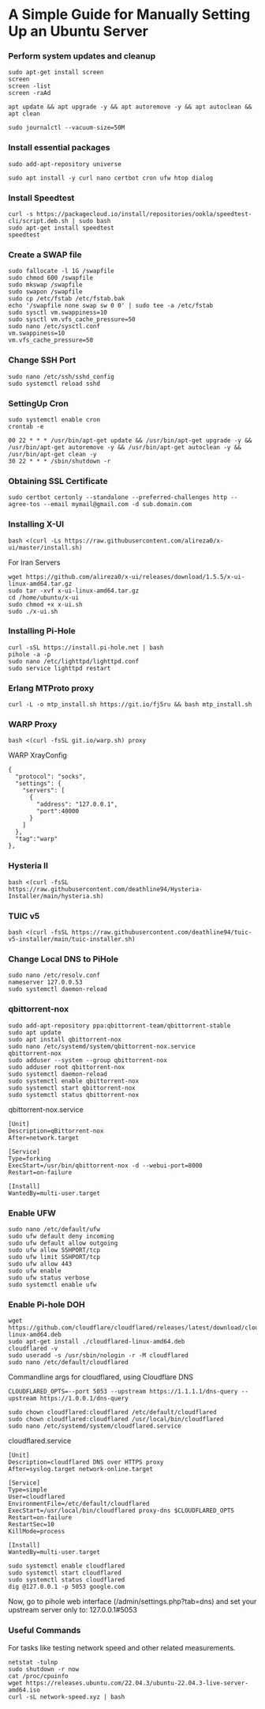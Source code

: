# A Simple Guide for Manually Setting Up an Ubuntu Server
### Perform system updates and cleanup
```
sudo apt-get install screen
screen
screen -list
screen -raAd
```
```
apt update && apt upgrade -y && apt autoremove -y && apt autoclean && apt clean
```
```
sudo journalctl --vacuum-size=50M
```
### Install essential packages
```
sudo add-apt-repository universe
```
```
sudo apt install -y curl nano certbot cron ufw htop dialog
```
### Install Speedtest
```
curl -s https://packagecloud.io/install/repositories/ookla/speedtest-cli/script.deb.sh | sudo bash
sudo apt-get install speedtest
speedtest
```
### Create a SWAP file
```
sudo fallocate -l 1G /swapfile
sudo chmod 600 /swapfile
sudo mkswap /swapfile
sudo swapon /swapfile
sudo cp /etc/fstab /etc/fstab.bak
echo '/swapfile none swap sw 0 0' | sudo tee -a /etc/fstab
sudo sysctl vm.swappiness=10
sudo sysctl vm.vfs_cache_pressure=50
sudo nano /etc/sysctl.conf
vm.swappiness=10
vm.vfs_cache_pressure=50
```
### Change SSH Port
```
sudo nano /etc/ssh/sshd_config
sudo systemctl reload sshd
```
### SettingUp Cron
```
sudo systemctl enable cron
crontab -e
```
```
00 22 * * * /usr/bin/apt-get update && /usr/bin/apt-get upgrade -y && /usr/bin/apt-get autoremove -y && /usr/bin/apt-get autoclean -y && /usr/bin/apt-get clean -y
30 22 * * * /sbin/shutdown -r
```
### Obtaining SSL Certificate
```
sudo certbot certonly --standalone --preferred-challenges http --agree-tos --email mymail@gmail.com -d sub.domain.com
```
### Installing X-UI
```
bash <(curl -Ls https://raw.githubusercontent.com/alireza0/x-ui/master/install.sh)
```
For Iran Servers
```
wget https://github.com/alireza0/x-ui/releases/download/1.5.5/x-ui-linux-amd64.tar.gz
sudo tar -xvf x-ui-linux-amd64.tar.gz
cd /home/ubuntu/x-ui
sudo chmod +x x-ui.sh
sudo ./x-ui.sh
```
### Installing Pi-Hole
```
curl -sSL https://install.pi-hole.net | bash
pihole -a -p
sudo nano /etc/lighttpd/lighttpd.conf
sudo service lighttpd restart
```
### Erlang MTProto proxy
```
curl -L -o mtp_install.sh https://git.io/fj5ru && bash mtp_install.sh
```
### WARP Proxy
```
bash <(curl -fsSL git.io/warp.sh) proxy
```
WARP XrayConfig
```
{
  "protocol": "socks",
  "settings": {
    "servers": [
      { 
        "address": "127.0.0.1",
        "port":40000
      }
    ]
  },
  "tag":"warp"
},
```
### Hysteria II
```
bash <(curl -fsSL https://raw.githubusercontent.com/deathline94/Hysteria-Installer/main/hysteria.sh)
```
### TUIC v5
```
bash <(curl -fsSL https://raw.githubusercontent.com/deathline94/tuic-v5-installer/main/tuic-installer.sh)
```
### Change Local DNS to PiHole
```
sudo nano /etc/resolv.conf
nameserver 127.0.0.53
sudo systemctl daemon-reload
```
### qbittorrent-nox
```
sudo add-apt-repository ppa:qbittorrent-team/qbittorrent-stable
sudo apt update
sudo apt install qbittorrent-nox
sudo nano /etc/systemd/system/qbittorrent-nox.service
qbittorrent-nox
sudo adduser --system --group qbittorrent-nox
sudo adduser root qbittorrent-nox
sudo systemctl daemon-reload
sudo systemctl enable qbittorrent-nox
sudo systemctl start qbittorrent-nox
sudo systemctl status qbittorrent-nox
```
qbittorrent-nox.service
```
[Unit]
Description=qBittorrent-nox
After=network.target

[Service]
Type=forking
ExecStart=/usr/bin/qbittorrent-nox -d --webui-port=8000
Restart=on-failure

[Install]
WantedBy=multi-user.target
```
### Enable UFW
```
sudo nano /etc/default/ufw
sudo ufw default deny incoming
sudo ufw default allow outgoing
sudo ufw allow SSHPORT/tcp
sudo ufw limit SSHPORT/tcp
sudo ufw allow 443
sudo ufw enable
sudo ufw status verbose
sudo systemctl enable ufw
```
### Enable Pi-hole DOH
```
wget https://github.com/cloudflare/cloudflared/releases/latest/download/cloudflared-linux-amd64.deb
sudo apt-get install ./cloudflared-linux-amd64.deb
cloudflared -v
sudo useradd -s /usr/sbin/nologin -r -M cloudflared
sudo nano /etc/default/cloudflared
```
Commandline args for cloudflared, using Cloudflare DNS
```
CLOUDFLARED_OPTS=--port 5053 --upstream https://1.1.1.1/dns-query --upstream https://1.0.0.1/dns-query
```
```
sudo chown cloudflared:cloudflared /etc/default/cloudflared
sudo chown cloudflared:cloudflared /usr/local/bin/cloudflared
sudo nano /etc/systemd/system/cloudflared.service
```
cloudflared.service
```
[Unit]
Description=cloudflared DNS over HTTPS proxy
After=syslog.target network-online.target

[Service]
Type=simple
User=cloudflared
EnvironmentFile=/etc/default/cloudflared
ExecStart=/usr/local/bin/cloudflared proxy-dns $CLOUDFLARED_OPTS
Restart=on-failure
RestartSec=10
KillMode=process

[Install]
WantedBy=multi-user.target
```
```
sudo systemctl enable cloudflared
sudo systemctl start cloudflared
sudo systemctl status cloudflared
dig @127.0.0.1 -p 5053 google.com
```
Now, go to pihole web interface (/admin/settings.php?tab=dns) and set your upstream server only to: 127.0.0.1#5053
### Useful Commands
For tasks like testing network speed and other related measurements.
```
netstat -tulnp
sudo shutdown -r now
cat /proc/cpuinfo
wget https://releases.ubuntu.com/22.04.3/ubuntu-22.04.3-live-server-amd64.iso
curl -sL network-speed.xyz | bash
```

